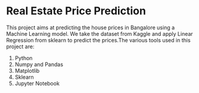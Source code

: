 # Real Estate Price Prediction
This project aims at predicting the house prices in Bangalore using a Machine Learning model. We take the dataset from Kaggle and apply Linear Regression from sklearn to predict the prices.The various tools used in this project are:

1. Python
2. Numpy and Pandas
3. Matplotlib
4. Sklearn
5. Jupyter Notebook

